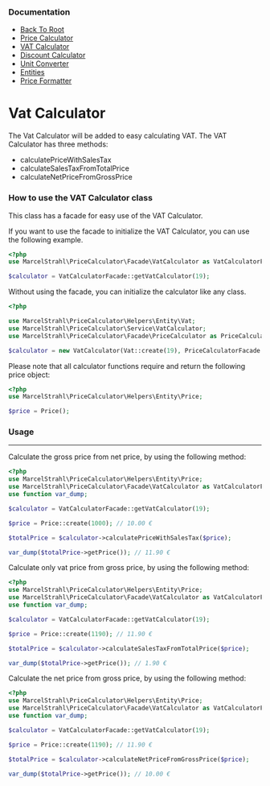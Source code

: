 ### Documentation
* [Back To Root](../readme.md)
* [Price Calculator](price-calculator.md)
* [VAT Calculator](vat-calculator.md)
* [Discount Calculator](discount-calculator.md)
* [Unit Converter](unit-converter.md)
* [Entities](entities.md)
* [Price Formatter](price-formatter.md)

# Vat Calculator

The Vat Calculator will be added to easy calculating VAT.
The VAT Calculator has three methods:
* calculatePriceWithSalesTax
* calculateSalesTaxFromTotalPrice
* calculateNetPriceFromGrossPrice

### How to use the VAT Calculator class

This class has a facade for easy use of the VAT Calculator.

If you want to use the facade to initialize the VAT Calculator, you can use the following example.
```php
<?php
use MarcelStrahl\PriceCalculator\Facade\VatCalculator as VatCalculatorFacade;

$calculator = VatCalculatorFacade::getVatCalculator(19);
```

Without using the facade, you can initialize the calculator like any class.
```php
<?php

use MarcelStrahl\PriceCalculator\Helpers\Entity\Vat;
use MarcelStrahl\PriceCalculator\Service\VatCalculator;
use MarcelStrahl\PriceCalculator\Facade\PriceCalculator as PriceCalculatorFacade;

$calculator = new VatCalculator(Vat::create(19), PriceCalculatorFacade::getPriceCalculator());
```

Please note that all calculator functions require and return the following price object:
```php
<?php
use MarcelStrahl\PriceCalculator\Helpers\Entity\Price;

$price = Price();
```

### Usage

----

Calculate the gross price from net price, by using the following method:
```php
<?php
use MarcelStrahl\PriceCalculator\Helpers\Entity\Price;
use MarcelStrahl\PriceCalculator\Facade\VatCalculator as VatCalculatorFacade;
use function var_dump;

$calculator = VatCalculatorFacade::getVatCalculator(19);

$price = Price::create(1000); // 10.00 €

$totalPrice = $calculator->calculatePriceWithSalesTax($price);

var_dump($totalPrice->getPrice()); // 11.90 €
```

Calculate only vat price from gross price, by using the following method:
```php
<?php
use MarcelStrahl\PriceCalculator\Helpers\Entity\Price;
use MarcelStrahl\PriceCalculator\Facade\VatCalculator as VatCalculatorFacade;
use function var_dump;

$calculator = VatCalculatorFacade::getVatCalculator(19);

$price = Price::create(1190); // 11.90 €

$totalPrice = $calculator->calculateSalesTaxFromTotalPrice($price);

var_dump($totalPrice->getPrice()); // 1.90 €
```

Calculate the net price from gross price, by using the following method:
```php
<?php
use MarcelStrahl\PriceCalculator\Helpers\Entity\Price;
use MarcelStrahl\PriceCalculator\Facade\VatCalculator as VatCalculatorFacade;
use function var_dump;

$calculator = VatCalculatorFacade::getVatCalculator(19);

$price = Price::create(1190); // 11.90 €

$totalPrice = $calculator->calculateNetPriceFromGrossPrice($price);

var_dump($totalPrice->getPrice()); // 10.00 €
```